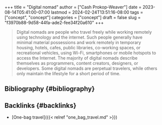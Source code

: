 +++
title = "Digital nomad"
author = ["Cash Prokop-Weaver"]
date = 2023-08-14T05:41:00-07:00
lastmod = 2024-02-24T13:51:16-08:00
tags = ["concept", "concept"]
categories = ["concept"]
draft = false
slug = "f3970b88-9d58-44fa-ade2-fee34f20a610"
+++

> Digital nomads are people who travel freely while working remotely using technology and the internet. Such people generally have minimal material possessions and work remotely in temporary housing, hotels, cafes, public libraries, co-working spaces, or recreational vehicles, using Wi-Fi, smartphones or mobile hotspots to access the Internet. The majority of digital nomads describe themselves as programmers, content creators, designers, or developers. Some digital nomads are perpetual travelers, while others only maintain the lifestyle for a short period of time.


## Bibliography {#bibliography}

<style>.csl-entry{text-indent: -1.5em; margin-left: 1.5em;}</style><div class="csl-bib-body">
</div>


## Backlinks {#backlinks}

-   [One-bag travel]({{< relref "one_bag_travel.md" >}})
